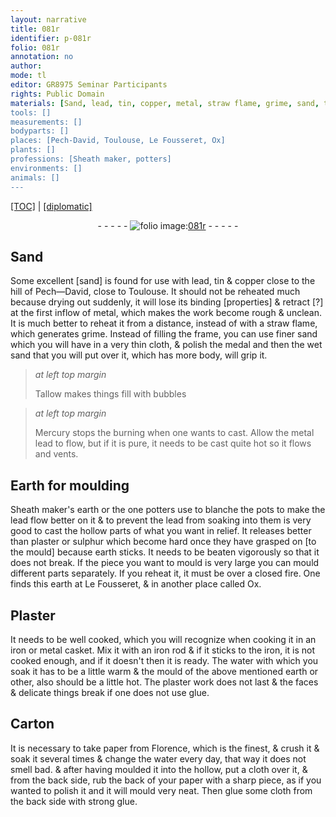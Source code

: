 ```yaml
---
layout: narrative
title: 081r
identifier: p-081r
folio: 081r
annotation: no
author:
mode: tl
editor: GR8975 Seminar Participants
rights: Public Domain
materials: [Sand, lead, tin, copper, metal, straw flame, grime, sand, thin cloth, wet, ,, Tallow, Mercury, Earth, Sheath maker's earth, potters, plaster, sulphur, earth, closed fire, Plaster, iron, water, glue, Carton, paper, cloth]
tools: []
measurements: []
bodyparts: []
places: [Pech-David, Toulouse, Le Fousseret, Ox]
plants: []
professions: [Sheath maker, potters]
environments: []
animals: []
---
```


<p><a href="{{ site.baseurl }}/translation/">[TOC]</a> | <a href="{{ site.baseurl }}/_texts/p-081r_tc.md/">[diplomatic]</a></p><div class="folio" align="center">- - - - - <a href="http://gallica.bnf.fr/ark:/12148/btv1b10500001g/f167.image" target="_blank"><img src="https://cu-mkp.github.io/2017-workshop-edition/assets/photo-icon.png" alt="folio image: " style="display:inline-block; margin-bottom:-3px;"/>081r</a> - - - - - </div>  
  

## <span class="m">Sand</span>

 
Some excellent [sand] is found for use with <span class="m">lead</span>, <span class="m">tin</span> & <span class="m">copper</span> close to the hill of <span class="pl">Pech—David</span>, close to <span class="pl">Toulouse</span>. It should not be reheated much because drying out suddenly, it will lose its binding [properties] & retract [?] at the first inflow of <span class="m">metal</span>, which makes the work become rough & unclean. It is much better to reheat it from a distance, instead of with a <span class="m">straw flame</span>, which generates <span class="del"></span> <span class="m">grime</span>. Instead of filling the frame, you can use finer <span class="m">sand</span> which you will have in a very <span class="m">thin cloth</span>, & polish the medal and then the <span class="m">wet</span> <span class="m">sand</span> that you will put over it<span class="m">,</span> which has more body<span class="m">,</span> will grip it.
 
> *at left top margin*
> 
> 
>   <span class="m">Tallow</span> makes things fill with bubbles
 
> *at left top margin*
> 
> 
>   <span class="m">Mercury</span> stops the burning when one wants to cast. Allow the <span class="del">metal</span> <span class="m">lead</span> to flow, but if it is pure, it needs to be cast quite hot so it flows and vents.
 
 
  

## <span class="m">Earth</span> for moulding

 
<span class="m"><span class="pro">Sheath maker</span>'s earth</span> or the one <span class="pro"><span class="m">potters</span></span> use to blanche the pots to make the <span class="m">lead</span> flow better on it & to prevent the <span class="m">lead</span> from soaking into them is very good to cast the hollow parts of what you want in relief. It releases better than <span class="m">plaster</span> or <span class="m">sulphur</span> which become hard once they have grasped on [to the mould] because <span class="m">earth</span> sticks. It needs to be beaten vigorously so that it does not break. If the piece you want to mould is very large you can mould different parts separately. If you reheat it, it must be over a <span class="m">closed fire</span>. One finds this <span class="m">earth</span> at <span class="pl">Le Fousseret</span>, & in another place called <span class="pl">Ox</span>.
 
 
  

## <span class="m">Plaster</span>

 
It needs to be well cooked, which you will recognize when cooking it in an <span class="m">iron</span> or <span class="m">metal</span> casket. Mix it with an <span class="m">iron</span> rod & if it sticks to the <span class="m">iron</span>, it is not cooked enough, and if it doesn't then it is ready. The <span class="m">water</span> with which you soak it has to be a little warm & the mould of the above mentioned <span class="m">earth</span> or other, also should be a little hot. The <span class="m">plaster</span> work does not last & the faces & delicate things break if one does not use <span class="m">glue</span>.
 
 
  

## <span class="m">Carton</span>

 
It is necessary to take <span class="m">paper</span> from Florence, which is the finest, & crush it & soak it several times & change the <span class="m">water</span> every day, that way it does not smell bad. & after having moulded it into the hollow, put a <span class="m">cloth</span> over it, & from the back side, rub the back of your <span class="m">paper</span> with a sharp piece, as if you wanted to polish it and it will mould very neat. Then <span class="m">glue</span> some cloth from the back side with strong <span class="m">glue</span>. 
 
